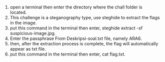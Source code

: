 1. open a terminal then enter the directory where the chall folder is located.
2. This challenge is a steganography type, use steghide to extract the flags in the image.
3. put this command in the terminal then enter, steghide extract -sf suspicious-image.jpg.
4. Enter the passphrase From Deskripsi-soal.txt file, namely ARA6.
5. then, after the extraction process is complete, the flag will automatically appear as txt file.
6. put this command in the terminal then enter, cat flag.txt.
